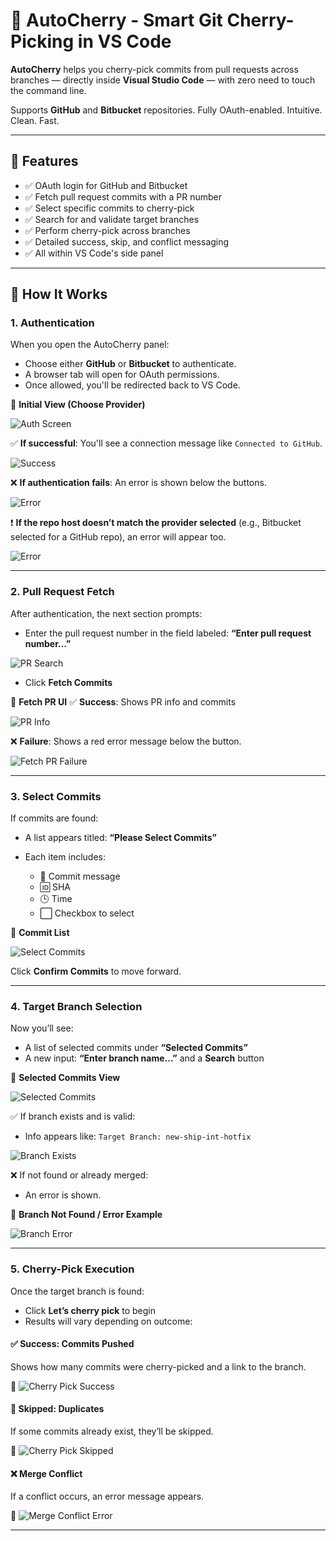 # 🍒 AutoCherry - Smart Git Cherry-Picking in VS Code

**AutoCherry** helps you cherry-pick commits from pull requests across branches — directly inside **Visual Studio Code** — with zero need to touch the command line.

Supports **GitHub** and **Bitbucket** repositories. Fully OAuth-enabled. Intuitive. Clean. Fast.

---

## 🚀 Features

- ✅ OAuth login for GitHub and Bitbucket
- ✅ Fetch pull request commits with a PR number
- ✅ Select specific commits to cherry-pick
- ✅ Search for and validate target branches
- ✅ Perform cherry-pick across branches
- ✅ Detailed success, skip, and conflict messaging
- ✅ All within VS Code's side panel

---

## 🧭 How It Works

### 1. **Authentication**

When you open the AutoCherry panel:

- Choose either **GitHub** or **Bitbucket** to authenticate.
- A browser tab will open for OAuth permissions.
- Once allowed, you'll be redirected back to VS Code.

📸 **Initial View (Choose Provider)**

![Auth Screen](media/AuthCTA.png)

✅ **If successful**: You'll see a connection message like `Connected to GitHub`.

![Success](media/AuthSuccess.png)

❌ **If authentication fails**: An error is shown below the buttons.

![Error](media/AuthError.png)

❗ **If the repo host doesn’t match the provider selected** (e.g., Bitbucket selected for a GitHub repo), an error will appear too.

![Error](media/WrongHostError.png)

---

### 2. **Pull Request Fetch**

After authentication, the next section prompts:

- Enter the pull request number in the field labeled: **“Enter pull request number...”**

![PR Search](media/AuthSuccess.png)

- Click **Fetch Commits**

📸 **Fetch PR UI**
✅ **Success**: Shows PR info and commits

![PR Info](media/SelectCommits.png)

❌ **Failure**: Shows a red error message below the button.

![Fetch PR Failure](media/PullRequestSearchError.png)

---

### 3. **Select Commits**

If commits are found:

- A list appears titled: **“Please Select Commits”**
- Each item includes:

  - 📝 Commit message
  - 🆔 SHA
  - 🕒 Time
  - ⬜ Checkbox to select

📸 **Commit List**

![Select Commits](media/SelectCommits.png)

Click **Confirm Commits** to move forward.

---

### 4. **Target Branch Selection**

Now you’ll see:

- A list of selected commits under **“Selected Commits”**
- A new input: **“Enter branch name...”** and a **Search** button

📸 **Selected Commits View**

![Selected Commits](media/SelectedCommits.png)

✅ If branch exists and is valid:

- Info appears like: `Target Branch: new-ship-int-hotfix`

![Branch Exists](media/CherryPickCTA.png)

❌ If not found or already merged:

- An error is shown.

📸 **Branch Not Found / Error Example**

![Branch Error](media/BranchSearchError.png)

---

### 5. **Cherry-Pick Execution**

Once the target branch is found:

- Click **Let’s cherry pick** to begin
- Results will vary depending on outcome:

#### ✅ **Success: Commits Pushed**

Shows how many commits were cherry-picked and a link to the branch.

📸
![Cherry Pick Success](media/CherryPickPushed.png)

#### 🔁 **Skipped: Duplicates**

If some commits already exist, they’ll be skipped.

📸
![Cherry Pick Skipped](media/CherryPickSkipped.png)

#### ❌ **Merge Conflict**

If a conflict occurs, an error message appears.

📸
![Merge Conflict Error](media/CherryPickMergeError.png)

---
